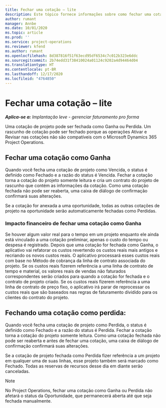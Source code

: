 ```yaml
---
title: Fechar uma cotação – lite
description: Este tópico fornece informações sobre como fechar uma cotação no Project Operations.
author: rumant
manager: Annbe
ms.date: 10/01/2020
ms.topic: article
ms.prod: ''
ms.service: project-operations
ms.reviewer: kfend
ms.author: rumant
ms.openlocfilehash: 8d387816f51f63ecd95df6534c7c012b323e6ddc
ms.sourcegitcommit: 2b74edd31f38410024a01124c9202a4d94464d04
ms.translationtype: HT
ms.contentlocale: pt-BR
ms.lasthandoff: 12/17/2020
ms.locfileid: "4764850"
---
```

# <a name="close-a-quote---lite"></a>Fechar uma cotação – lite

_**Aplica-se a:** Implantação leve - gerenciar faturamento pro forma_

Uma cotação de projeto pode ser fechada como Ganha ou Perdida. Um rascunho de cotação pode ser fechado porque as operações Ativar e Revisar nas cotações não são compatíveis com o Microsoft Dynamics 365 Project Operations.

## <a name="close-a-quote-as-won"></a>Fechar uma cotação como Ganha

Quando você fecha uma cotação de projeto como Vencida, o status é definido como Fechado e a razão do status é Vencida. Fechar a cotação torna a cotação do projeto somente leitura e cria um contrato do projeto de rascunho que contém as informações da cotação. Como uma cotação fechada não pode ser reaberta, uma caixa de diálogo de confirmação confirmará suas alterações.

Se a cotação for anexada a uma oportunidade, todas as outras cotações de projeto na oportunidade serão automaticamente fechadas como Perdidas.

### <a name="financial-impact-of-closing-a-quote-as-won"></a>Impacto financeiro de fechar uma cotação como Ganha

Se houver algum valor real para o tempo em um projeto enquanto ele ainda está vinculado a uma cotação preliminar, apenas o custo do tempo ou despesa é registrado. Depois que uma cotação for fechada como Ganha, o aplicativo vai refatorar os custos revertendo os custos reais mais antigos e recriando os novos custos reais. O aplicativo processará esses custos reais com base no Método de cobrança da linha de contrato associada do projeto. Se os custos reais fizerem referência a uma linha de contrato de tempo e material, os valores reais de vendas não faturados correspondentes serão criados para quando a cotação for fechada e o contrato de projeto criado. Se os custos reais fizerem referência a uma linha de contrato de preço fixo, o aplicativo irá parar de reprocessar os custos reais que são baseados nas regras de faturamento dividido para os clientes do contrato do projeto.

## <a name="closing-a-quote-as-lost"></a>Fechando uma cotação como perdida:

Quando você fecha uma cotação de projeto como Perdida, o status é definido como Fechado e a razão do status é Perdida. Fechar a cotação torna a cotação do projeto somente leitura. Como uma cotação fechada não pode ser reaberta e antes de fechar uma cotação, uma caixa de diálogo de confirmação confirmará suas alterações.

Se a cotação de projeto fechada como Perdida fizer referência a um projeto em qualquer uma de suas linhas, esse projeto também será marcado como Fechado. Todas as reservas de recursos desse dia em diante serão canceladas.

> [!NOTE]
> No Project Operations, fechar uma cotação como Ganha ou Perdida não afetará o status da Oportunidade, que permanecerá aberta até que seja fechada manualmente.
